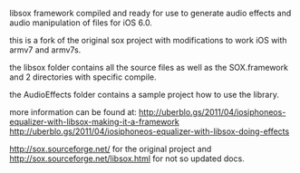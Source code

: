 libsox framework compiled and ready for use to generate audio effects and audio manipulation of files for iOS 6.0.

this is a fork of the original sox project with modifications to work iOS with armv7 and armv7s.

the libsox folder contains all the source files as well as the SOX.framework and 2 directories with specific compile.

the AudioEffects folder contains a sample project how to use the library.

more information can be found at:
http://uberblo.gs/2011/04/iosiphoneos-equalizer-with-libsox-making-it-a-framework
http://uberblo.gs/2011/04/iosiphoneos-equalizer-with-libsox-doing-effects

http://sox.sourceforge.net/ for the original project
and
http://sox.sourceforge.net/libsox.html for not so updated docs.



